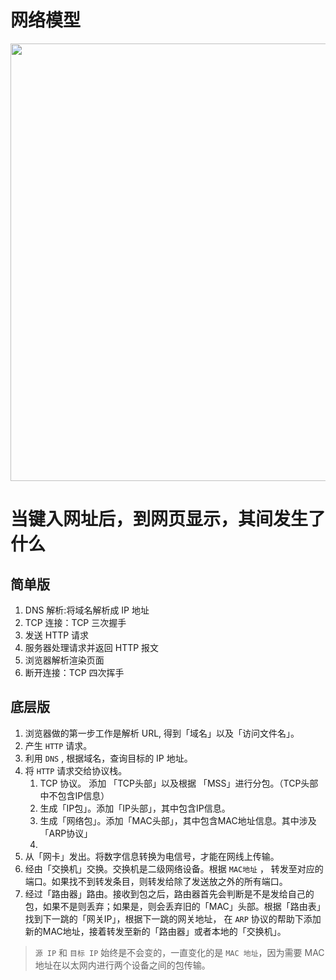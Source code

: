 # 网络模型

<div align="center">    
    <img src='_figs/module.png' width="700" />
</div>


# 当键入网址后，到网页显示，其间发生了什么

## 简单版

1. DNS 解析:将域名解析成 IP 地址
2. TCP 连接：TCP 三次握手
3. 发送 HTTP 请求
4. 服务器处理请求并返回 HTTP 报文
5. 浏览器解析渲染页面
6. 断开连接：TCP 四次挥手

## 底层版

1. 浏览器做的第一步工作是解析 URL, 得到「域名」以及「访问文件名」。
2. 产生 `HTTP` 请求。
3. 利用 `DNS` , 根据域名，查询目标的 IP 地址。
4. 将 `HTTP` 请求交给协议栈。
   1. TCP 协议。 添加 「TCP头部」以及根据 「MSS」进行分包。（TCP头部中不包含IP信息）
   2. 生成「IP包」。添加「IP头部」，其中包含IP信息。
   3. 生成「网络包」。添加「MAC头部」，其中包含MAC地址信息。其中涉及「ARP协议」
   4. 
5. 从「网卡」发出。将数字信息转换为电信号，才能在网线上传输。
6. 经由「交换机」交换。交换机是二级网络设备。根据 `MAC地址` ， 转发至对应的端口。如果找不到转发条目，则转发给除了发送放之外的所有端口。
7. 经过「路由器」路由。接收到包之后，路由器首先会判断是不是发给自己的包，如果不是则丢弃；如果是，则会丢弃旧的「MAC」头部。根据「路由表」找到下一跳的「网关IP」，根据下一跳的网关地址， 在 `ARP` 协议的帮助下添加新的MAC地址，接着转发至新的「路由器」或者本地的「交换机」。

> `源 IP` 和 `目标 IP` 始终是不会变的，一直变化的是 `MAC 地址`，因为需要 MAC 地址在以太网内进行两个设备之间的包传输。